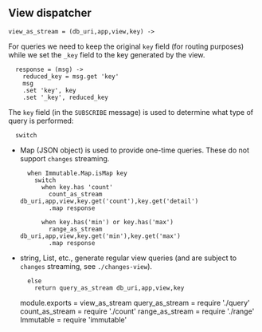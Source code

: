 View dispatcher
---------------

    view_as_stream = (db_uri,app,view,key) ->

For queries we need to keep the original `key` field (for routing purposes) while we set the `_key` field to the key generated by the view.

      response = (msg) ->
        reduced_key = msg.get 'key'
        msg
        .set 'key', key
        .set '_key', reduced_key

The `key` field (in the `SUBSCRIBE` message) is used to determine what type of query is performed:

      switch

- Map (JSON object) is used to provide one-time queries. These do not support `changes` streaming.

        when Immutable.Map.isMap key
          switch
            when key.has 'count'
              count_as_stream db_uri,app,view,key.get('count'),key.get('detail')
              .map response

            when key.has('min') or key.has('max')
              range_as_stream db_uri,app,view,key.get('min'),key.get('max')
              .map response

- string, List, etc., generate regular view queries (and are subject to `changes` streaming, see `./changes-view`).

        else
          return query_as_stream db_uri,app,view,key

    module.exports = view_as_stream
    query_as_stream = require './query'
    count_as_stream = require './count'
    range_as_stream = require './range'
    Immutable = require 'immutable'

